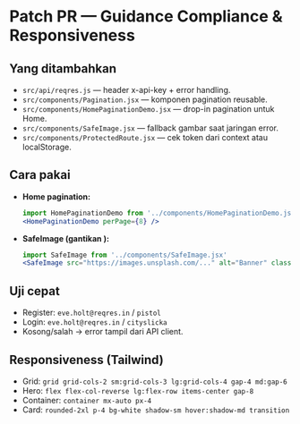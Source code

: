 # Patch PR — Guidance Compliance & Responsiveness

## Yang ditambahkan
- `src/api/reqres.js` — header x-api-key + error handling.
- `src/components/Pagination.jsx` — komponen pagination reusable.
- `src/components/HomePaginationDemo.jsx` — drop-in pagination untuk Home.
- `src/components/SafeImage.jsx` — fallback gambar saat jaringan error.
- `src/components/ProtectedRoute.jsx` — cek token dari context atau localStorage.

## Cara pakai
- **Home pagination:**
  ```jsx
  import HomePaginationDemo from '../components/HomePaginationDemo.jsx'
  <HomePaginationDemo perPage={8} />
  ```

- **SafeImage (gantikan <img>):**
  ```jsx
  import SafeImage from '../components/SafeImage.jsx'
  <SafeImage src="https://images.unsplash.com/..." alt="Banner" className="w-full h-64 object-cover" />
  ```

## Uji cepat
- Register: `eve.holt@reqres.in` / `pistol`
- Login: `eve.holt@reqres.in` / `cityslicka`
- Kosong/salah → error tampil dari API client.

## Responsiveness (Tailwind)
- Grid: `grid grid-cols-2 sm:grid-cols-3 lg:grid-cols-4 gap-4 md:gap-6`
- Hero: `flex flex-col-reverse lg:flex-row items-center gap-8`
- Container: `container mx-auto px-4`
- Card: `rounded-2xl p-4 bg-white shadow-sm hover:shadow-md transition`
